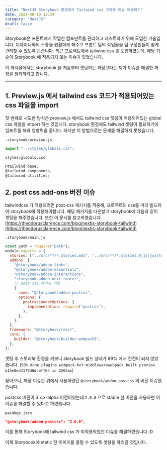 ```yaml
---
title: "NextJS Storybook 환경에서 Tailwind css 미적용 이슈 해결하기"
date: 2022-08-10 12:24
category: "NextJS"
draft: false
---
```


Storybook은 프론트에서 작업한 컴포넌트를 관리하고 테스트하기 위해 도입한 기술입니다. 디자이너와의 소통을 원활하게 해주고 프론트 팀의 작업물을 팀 구성원들이 쉽게 관리할 수 있도록 돕습니다. 최근 프로젝트에서 tailwind css 를 도입하였는데, 해당 기술이 Storybook 에 적용되지 않는 이슈가 있었습니다.

이 게시물에서는 storybook 을 처음부터 셋팅하는 과정보다는 제가 이슈를 해결한 과정을 정리하려고 합니다.

---

## 1. Preview.js 에서 tailwind css 코드가 적용되어있는 css 파일을 import

첫 번째로 시도한 방식은 preview.js 에서도 tailwind css 셋팅이 적용되어있는 global css 파일을 import 하는 것입니다. storybook 환경에도 tailwind 셋팅이 필요하기에 임포트를 해와 영향력을 줍니다. 하지만 이 방법으로는 문제를 해결하지 못했습니다.

`.storybook/preview.js`

```jsx
import "../styles/globals.css";
```

`styles/globals.css`

```jsx
@tailwind base;
@tailwind components;
@tailwind utilities;
```

## 2. post css add-ons 버전 이슈

tailwindcss 가 적용되려면 post-css 패키지를 적용해, 프로젝트의 css를 미리 빌드하여 storybook에 적용해야합니다. 해당 패키지를 다운받고 storybook에 다음과 같이 셋팅을 해주었습니다. 또한 이 문서를 참고하였습니다. [https://theodorusclarence.com/blog/nextjs-storybook-tailwind](https://theodorusclarence.com/blog/nextjs-storybook-tailwind)

`.storybook/main.js`

```jsx
const path = require("path");
module.exports = {
  stories: ["../src/**/*.stories.mdx", "../src/**/*.stories.@(js|jsx|ts|tsx)"],
  addons: [
    "@storybook/addon-links",
    "@storybook/addon-essentials",
    "@storybook/addon-interactions",
    "storybook-addon-next-router",
    // post css 패키지 적용
    {
      name: "@storybook/addon-postcss",
      options: {
        postcssLoaderOptions: {
          implementation: require("postcss"),
        },
      },
    },
  ],
  framework: "@storybook/react",
  core: {
    builder: "@storybook/builder-webpack5",
  },
};
```

셋팅 후 스토리북 환경을 켜보니 storybook 빌드 상태가 99% 에서 진전이 되지 않았습니다. (`99% done plugins webpack-hot-middlewarewebpack built preview b15e0ed4179d6dceff64 in 3202ms`)

찾아보니, 해당 이슈는 위에서 사용하였던 `@storybook/addon-postcss` 의 버전 이슈였습니다.

postcss 버전이 3.x.x-alpha 버전이였는데 `2.0.0` 으로 stable 한 버전을 사용하면 이 이슈를 해결할 수 있다고 하였습니다.

`pacakge.json`

```json
"@storybook/addon-postcss": "2.0.0",
```

이를 통해 Storybook에 tailwind css 가 미적용되었던 이슈를 해결하였습니다 :D

이제 Storybook에 static 한 이미지를 올릴 수 있도록 셋팅을 하러갈 것입니다.
